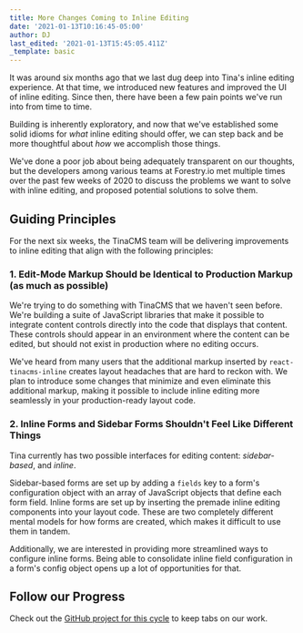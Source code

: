 ```yaml
---
title: More Changes Coming to Inline Editing
date: '2021-01-13T10:16:45-05:00'
author: DJ
last_edited: '2021-01-13T15:45:05.411Z'
_template: basic
---
```


It was around six months ago that we last dug deep into Tina's inline editing experience. At that time, we introduced new features and improved the UI of inline editing. Since then, there have been a few pain points we've run into from time to time.

Building is inherently exploratory, and now that we've established some solid idioms for _what_ inline editing should offer, we can step back and be more thoughtful about _how_ we accomplish those things.

We've done a poor job about being adequately transparent on our thoughts, but the developers among various teams at Forestry.io met multiple times over the past few weeks of 2020 to discuss the problems we want to solve with inline editing, and proposed potential solutions to solve them.

## Guiding Principles

For the next six weeks, the TinaCMS team will be delivering improvements to inline editing that align with the following principles:

### 1. Edit-Mode Markup Should be Identical to Production Markup (as much as possible)

We're trying to do something with TinaCMS that we haven't seen before. We're building a suite of JavaScript libraries that make it possible to integrate content controls directly into the code that displays that content. These controls should appear in an environment where the content can be edited, but should not exist in production where no editing occurs.

We've heard from many users that the additional markup inserted by `react-tinacms-inline` creates layout headaches that are hard to reckon with. We plan to introduce some changes that minimize and even eliminate this additional markup, making it possible to include inline editing more seamlessly in your production-ready layout code.

### 2. Inline Forms and Sidebar Forms Shouldn't Feel Like Different Things

Tina currently has two possible interfaces for editing content: _sidebar-based_, and _inline_.

Sidebar-based forms are set up by adding a `fields` key to a form's configuration object with an array of JavaScript objects that define each form field. Inline forms are set up by inserting the premade inline editing components into your layout code. These are two completely different mental models for how forms are created, which makes it difficult to use them in tandem.

Additionally, we are interested in providing more streamlined ways to configure inline forms. Being able to consolidate inline field configuration in a form's config object opens up a lot of opportunities for that.

## Follow our Progress

Check out the [GitHub project for this cycle](https://github.com/tinacms/tinacms/projects/9) to keep tabs on our work.
